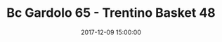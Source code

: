 ---
title: Bc Gardolo 65 - Trentino Basket 48
date: 2017-12-09 15:00:00
squadra-a: Trentino Basket
punteggio-a: 65
squadra-b: Bc Gardolo
punteggio-b: 48
partite/squadra: under-13-17-18
luogo: Centro Sportivo Trento Nord
categoria: under 13
---